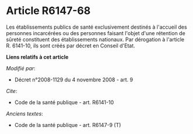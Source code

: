 # Article R6147-68

Les établissements publics de santé exclusivement destinés à l'accueil des personnes incarcérées ou des personnes faisant
l'objet d'une rétention de sûreté constituent des établissements nationaux. Par dérogation à l'article R. 6141-10, ils sont
créés par décret en Conseil d'Etat.

**Liens relatifs à cet article**

_Modifié par_:

  - Décret n°2008-1129 du 4 novembre 2008 - art. 9

_Cite_:

  - Code de la santé publique - art. R6141-10

_Anciens textes_:

  - Code de la santé publique - art. R6147-9 (T)
